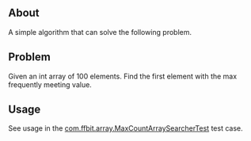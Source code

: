 About
-----

A simple algorithm that can solve the following problem.

Problem
-------
Given an int array of 100 elements.
Find the first element with the max frequently meeting value.

Usage
-----

See usage in the [com.ffbit.array.MaxCountArraySearcherTest](https://github.com/ffbit/max-count-array-searcher/blob/master/src/test/java/com/ffbit/array/MaxCountArraySearcherTest.java) test case.
